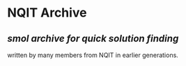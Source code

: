 # NQIT Archive
## _smol archive for quick solution finding_

written by many members from NQIT in earlier generations.
